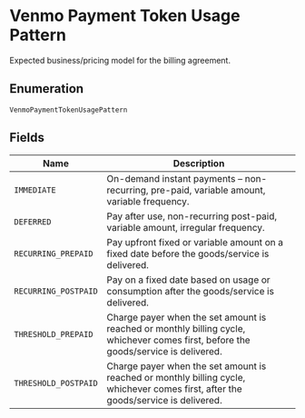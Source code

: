 
# Venmo Payment Token Usage Pattern

Expected business/pricing model for the billing agreement.

## Enumeration

`VenmoPaymentTokenUsagePattern`

## Fields

| Name | Description |
|  --- | --- |
| `IMMEDIATE` | On-demand instant payments – non-recurring, pre-paid, variable amount, variable frequency. |
| `DEFERRED` | Pay after use, non-recurring post-paid, variable amount, irregular frequency. |
| `RECURRING_PREPAID` | Pay upfront fixed or variable amount on a fixed date before the goods/service is delivered. |
| `RECURRING_POSTPAID` | Pay on a fixed date based on usage or consumption after the goods/service is delivered. |
| `THRESHOLD_PREPAID` | Charge payer when the set amount is reached or monthly billing cycle, whichever comes first, before the goods/service is delivered. |
| `THRESHOLD_POSTPAID` | Charge payer when the set amount is reached or monthly billing cycle, whichever comes first, after the goods/service is delivered. |


